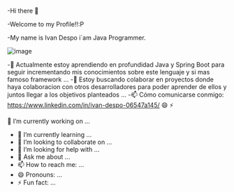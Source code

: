 -Hi there 👋

-Welcome to my Profile!!:P

-My name is Ivan Despo i´am Java Programmer. 

![image](https://user-images.githubusercontent.com/69522674/124947135-f7090380-dfe5-11eb-8b13-1fb87b0bfe12.png)

-🌱 Actualmente estoy aprendiendo en profundidad Java y Spring Boot para seguir
    incrementando mis conocimientos sobre este lenguaje y si mas famoso framework ...
-👯 Estoy buscando colaborar en proyectos donde haya colaboracion con otros 
    desarrolladores para poder aprender de ellos y juntos llegar a los objetivos planteados ...
-📫 Cómo comunicarse conmigo: https://www.linkedin.com/in/ivan-despo-06547a145/
😄 
⚡ 



 🔭 I’m currently working on ...
- 🌱 I’m currently learning ...
- 👯 I’m looking to collaborate on ...
- 🤔 I’m looking for help with ...
- 💬 Ask me about ...
- 📫 How to reach me: ...
- 😄 Pronouns: ...
- ⚡ Fun fact: ...


<!--
**soto1989/soto1989** is a ✨ _special_ ✨ repository because its `README.md` (this file) appears on your GitHub profile.

Here are some ideas to get you started:

-
-->
